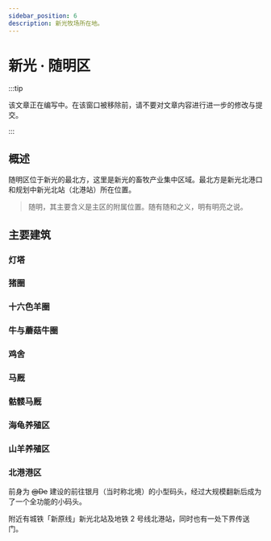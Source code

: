 ```yaml
---
sidebar_position: 6
description: 新光牧场所在地。
---
```


# 新光 · 随明区

:::tip

该文章正在编写中。在该窗口被移除前，请不要对文章内容进行进一步的修改与提交。

:::

## 概述

随明区位于新光的最北方，这里是新光的畜牧产业集中区域。最北方是新光北港口和规划中新光北站（北港站）所在位置。

> 随明，其主要含义是主区的附属位置。随有随和之义，明有明亮之说。

## 主要建筑

### 灯塔

### 猪圈

### 十六色羊圈

### 牛与蘑菇牛圈

### 鸡舍

### 马厩

### 骷髅马厩

### 海龟养殖区

### 山羊养殖区

### 北港港区

前身为 ~~@De~~ 建设的前往银月（当时称北境）的小型码头，经过大规模翻新后成为了一个全功能的小码头。

附近有城铁「新原线」新光北站及地铁 2 号线北港站，同时也有一处下界传送门。
